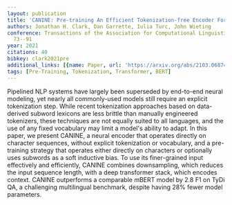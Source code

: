```yaml
---
layout: publication
title: 'CANINE: Pre-training An Efficient Tokenization-free Encoder For Language Representation'
authors: Jonathan H. Clark, Dan Garrette, Iulia Turc, John Wieting
conference: Transactions of the Association for Computational Linguistics (2022) 10
  73--91
year: 2021
citations: 40
bibkey: clark2021pre
additional_links: [{name: Paper, url: 'https://arxiv.org/abs/2103.06874'}]
tags: [Pre-Training, Tokenization, Transformer, BERT]
---
```

Pipelined NLP systems have largely been superseded by end-to-end neural
modeling, yet nearly all commonly-used models still require an explicit
tokenization step. While recent tokenization approaches based on data-derived
subword lexicons are less brittle than manually engineered tokenizers, these
techniques are not equally suited to all languages, and the use of any fixed
vocabulary may limit a model's ability to adapt. In this paper, we present
CANINE, a neural encoder that operates directly on character sequences, without
explicit tokenization or vocabulary, and a pre-training strategy that operates
either directly on characters or optionally uses subwords as a soft inductive
bias. To use its finer-grained input effectively and efficiently, CANINE
combines downsampling, which reduces the input sequence length, with a deep
transformer stack, which encodes context. CANINE outperforms a comparable mBERT
model by 2.8 F1 on TyDi QA, a challenging multilingual benchmark, despite
having 28% fewer model parameters.